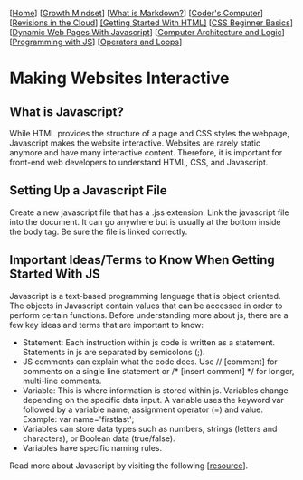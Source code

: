 [[Home](README.md)] [[Growth Mindset](growthmindset.md)] [[What is Markdown?](learning_markdown.md)] [[Coder's Computer](coders_computer.md)] [[Revisions in the Cloud](revisions_in_the_cloud.md)] [[Getting Started With HTML]](gettingstartedwithhtml.md) [[CSS Beginner Basics](css_basics.md)] [[Dynamic Web Pages With Javascript](dynamic_webpages_with_javascript.md)] [[Computer Architecture and Logic](computer_architecture_and_logic.md)] [[Programming with JS](programming_with_javascript.md)] [[Operators and Loops](operators_and_loops.md)] 
# Making Websites Interactive

## What is Javascript? 
While HTML provides the structure of a page and CSS styles the webpage, Javascript makes the website interactive.  Websites are rarely static anymore and have many interactive content.  Therefore, it is important for front-end web developers to understand HTML, CSS, and Javascript.  

## Setting Up a Javascript File
Create a new javascript file that has a .jss extension. Link the javascript file into the document.  It can go anywhere but is usually at the bottom inside the body tag.  Be sure the file is linked correctly.

## Important Ideas/Terms to Know When Getting Started With JS
Javascript is a text-based programming language that is object oriented.  The objects in Javascript contain values that can be accessed in order to perform certain functions.  Before understanding more about js, there are a few key ideas and terms that are important to know:
- Statement: Each instruction within js code is written as a statement.  Statements in js are separated by semicolons (;).
- JS comments can explain what the code does.  Use // [comment] for comments on a single line statement or /* [insert comment] */ for longer, multi-line comments.
- Variable: This is where information is stored within js.  Variables change depending on the specific data input.  A variable uses the keyword var followed by a variable name, assignment operator (=) and value.  Example: var name='firstlast';
- Variables can store data types such as numbers, strings (letters and characters), or Boolean data (true/false).
- Variables have specific naming rules.

Read more about Javascript by visiting the following [[resource](https://developer.mozilla.org/en-US/docs/Web/JavaScript/Guide/Grammar_and_types)].